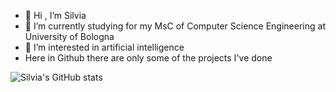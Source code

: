 - 👋 Hi , I’m Silvia
- 🌱 I’m currently studying for my MsC of Computer Science Engineering at University of Bologna
- 👀 I’m interested in artificial intelligence
- Here in Github there are only some of the projects I've done


![Silvia's GitHub stats](https://github-readme-stats.vercel.app/api?username=silviazandoli&count_private=true&theme=vue&show_icons=true)


